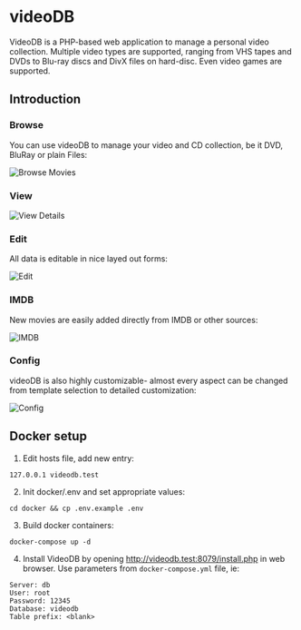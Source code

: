 videoDB
=======

VideoDB is a PHP-based web application to manage a personal video collection. Multiple video types are supported, ranging from VHS tapes and DVDs to Blu-ray discs and DivX files on hard-disc. Even video games are supported.

Introduction
------------

### Browse

You can use videoDB to manage your video and CD collection, be it DVD, BluRay or plain Files:

![Browse Movies](https://raw.github.com/andig/videodb/master/doc/screenshots/0.png)

### View

![View Details](https://raw.github.com/andig/videodb/master/doc/screenshots/1.png)

### Edit
All data is editable in nice layed out forms:

![Edit](https://raw.github.com/andig/videodb/master/doc/screenshots/2.png)

### IMDB

New movies are easily added directly from IMDB or other sources:

![IMDB](https://raw.github.com/andig/videodb/master/doc/screenshots/3.png)

### Config

videoDB is also highly customizable- almost every aspect can be changed from template selection to detailed customization:

![Config](https://raw.github.com/andig/videodb/master/doc/screenshots/4.png)

Docker setup
------------

1. Edit hosts file, add new entry:

`127.0.0.1 videodb.test`

2. Init docker/.env and set appropriate values:

`cd docker && cp .env.example .env`

3. Build docker containers:

`docker-compose up -d`

4. Install VideoDB by opening http://videodb.test:8079/install.php in web browser. Use parameters from `docker-compose.yml` file, ie:

```
Server: db
User: root
Password: 12345
Database: videodb
Table prefix: <blank>
```
